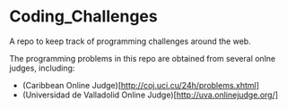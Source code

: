 Coding_Challenges
=================

A repo to keep track of programming challenges around the web.

The programming problems in this repo are obtained from several onlne
judges, including:

 - (Caribbean Online Judge)[http://coj.uci.cu/24h/problems.xhtml]
 - (Universidad de Valladolid Online Judge)[http://uva.onlinejudge.org/]
